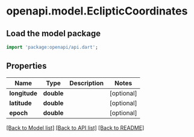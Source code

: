 # openapi.model.EclipticCoordinates

## Load the model package
```dart
import 'package:openapi/api.dart';
```

## Properties
Name | Type | Description | Notes
------------ | ------------- | ------------- | -------------
**longitude** | **double** |  | [optional] 
**latitude** | **double** |  | [optional] 
**epoch** | **double** |  | [optional] 

[[Back to Model list]](../README.md#documentation-for-models) [[Back to API list]](../README.md#documentation-for-api-endpoints) [[Back to README]](../README.md)


